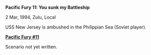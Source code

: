 **Pacific Fury 11: You sunk my Battleship**

2 Mar, 1994, Zulu, Local

USS New Jersey is ambushed in the Philippian Sea (Soviet player).

**<u>Pacific Fury \#11</u>**

Scenario not yet written.

